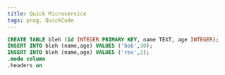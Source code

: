 ```yaml
---
title: Quick Microservice
tags: prog, QuickCode
---
```




```{.sql filename="buildtable.sql"}
CREATE TABLE bleh (id INTEGER PRIMARY KEY, name TEXT, age INTEGER);
INSERT INTO bleh (name,age) VALUES ('bob',30);
INSERT INTO bleh (name,age) VALUES ('rex',2);
.mode column
.headers on

```


